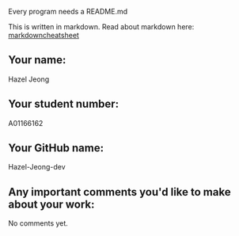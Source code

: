 Every program needs a README.md

This is written in markdown. Read about markdown here: [markdowncheatsheet](https://www.markdownguide.org/cheat-sheet/)

## Your name:
Hazel Jeong

## Your student number:
A01166162

## Your GitHub name:
Hazel-Jeong-dev

## Any important comments you'd like to make about your work:
No comments yet.
